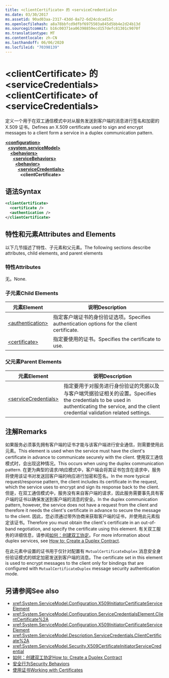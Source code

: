 ```yaml
---
title: <clientCertificate> 的 <serviceCredentials>
ms.date: 03/30/2017
ms.assetid: 90ad03aa-2317-43dd-8a72-6d24cdcad15c
ms.openlocfilehash: a8a78bbfcd9dfbf6975503a845d5bb4e2d24b13d
ms.sourcegitcommit: b16c00371ea06398859ecd157defc81301c9070f
ms.translationtype: MT
ms.contentlocale: zh-CN
ms.lasthandoff: 06/06/2020
ms.locfileid: "70398139"
---
```

# <a name="clientcertificate-of-servicecredentials"></a><span data-ttu-id="35a53-102">\<clientCertificate> 的 \<serviceCredentials></span><span class="sxs-lookup"><span data-stu-id="35a53-102">\<clientCertificate> of \<serviceCredentials></span></span>
<span data-ttu-id="35a53-103">定义一个用于在双工通信模式中对从服务发送到客户端的消息进行签名和加密的 X.509 证书。</span><span class="sxs-lookup"><span data-stu-id="35a53-103">Defines an X.509 certificate used to sign and encrypt messages to a client form a service in a duplex communication pattern.</span></span>  
  
[**\<configuration>**](../configuration-element.md)\
&nbsp;&nbsp;[**\<system.serviceModel>**](system-servicemodel.md)\
&nbsp;&nbsp;&nbsp;&nbsp;[**\<behaviors>**](behaviors.md)\
&nbsp;&nbsp;&nbsp;&nbsp;&nbsp;&nbsp;[**\<serviceBehaviors>**](servicebehaviors.md)\
&nbsp;&nbsp;&nbsp;&nbsp;&nbsp;&nbsp;&nbsp;&nbsp;[**\<behavior>**](behavior-of-servicebehaviors.md)\
&nbsp;&nbsp;&nbsp;&nbsp;&nbsp;&nbsp;&nbsp;&nbsp;&nbsp;&nbsp;[**\<serviceCredentials>**](servicecredentials.md)\
&nbsp;&nbsp;&nbsp;&nbsp;&nbsp;&nbsp;&nbsp;&nbsp;&nbsp;&nbsp;&nbsp;&nbsp;**\<clientCertificate>**  
  
## <a name="syntax"></a><span data-ttu-id="35a53-104">语法</span><span class="sxs-lookup"><span data-stu-id="35a53-104">Syntax</span></span>  
  
```xml  
<clientCertificate>
  <certificate />
  <authentication />
</clientCertificate>
```  
  
## <a name="attributes-and-elements"></a><span data-ttu-id="35a53-105">特性和元素</span><span class="sxs-lookup"><span data-stu-id="35a53-105">Attributes and Elements</span></span>  
 <span data-ttu-id="35a53-106">以下几节描述了特性、子元素和父元素。</span><span class="sxs-lookup"><span data-stu-id="35a53-106">The following sections describe attributes, child elements, and parent elements</span></span>  
  
### <a name="attributes"></a><span data-ttu-id="35a53-107">特性</span><span class="sxs-lookup"><span data-stu-id="35a53-107">Attributes</span></span>  
 <span data-ttu-id="35a53-108">无。</span><span class="sxs-lookup"><span data-stu-id="35a53-108">None.</span></span>  
  
### <a name="child-elements"></a><span data-ttu-id="35a53-109">子元素</span><span class="sxs-lookup"><span data-stu-id="35a53-109">Child Elements</span></span>  
  
|<span data-ttu-id="35a53-110">元素</span><span class="sxs-lookup"><span data-stu-id="35a53-110">Element</span></span>|<span data-ttu-id="35a53-111">说明</span><span class="sxs-lookup"><span data-stu-id="35a53-111">Description</span></span>|  
|-------------|-----------------|  
|[\<authentication>](authentication-of-clientcertificate-element.md)|<span data-ttu-id="35a53-112">指定客户端证书的身份验证选项。</span><span class="sxs-lookup"><span data-stu-id="35a53-112">Specifies authentication options for the client certificate.</span></span>|  
|[\<certificate>](certificate-of-clientcertificate-element.md)|<span data-ttu-id="35a53-113">指定要使用的证书。</span><span class="sxs-lookup"><span data-stu-id="35a53-113">Specifies the certificate to use.</span></span>|  
  
### <a name="parent-elements"></a><span data-ttu-id="35a53-114">父元素</span><span class="sxs-lookup"><span data-stu-id="35a53-114">Parent Elements</span></span>  
  
|<span data-ttu-id="35a53-115">元素</span><span class="sxs-lookup"><span data-stu-id="35a53-115">Element</span></span>|<span data-ttu-id="35a53-116">说明</span><span class="sxs-lookup"><span data-stu-id="35a53-116">Description</span></span>|  
|-------------|-----------------|  
|[\<serviceCredentials>](servicecredentials.md)|<span data-ttu-id="35a53-117">指定要用于对服务进行身份验证的凭据以及与客户端凭据验证相关的设置。</span><span class="sxs-lookup"><span data-stu-id="35a53-117">Specifies the credentials to be used in authenticating the service, and the client credential validation related settings.</span></span>|  
  
## <a name="remarks"></a><span data-ttu-id="35a53-118">注解</span><span class="sxs-lookup"><span data-stu-id="35a53-118">Remarks</span></span>  
 <span data-ttu-id="35a53-119">如果服务必须事先拥有客户端的证书才能与该客户端进行安全通信，则需要使用此元素。</span><span class="sxs-lookup"><span data-stu-id="35a53-119">This element is used when the service must have the client's certificate in advance to communicate securely with the client.</span></span> <span data-ttu-id="35a53-120">使用双工通信模式时，会出现这种情况。</span><span class="sxs-lookup"><span data-stu-id="35a53-120">This occurs when using the duplex communication pattern.</span></span> <span data-ttu-id="35a53-121">在更为典型的请求/响应模式中，客户端会将其证书包含在请求中，服务将使用该证书对发送回客户端的响应进行加密和签名。</span><span class="sxs-lookup"><span data-stu-id="35a53-121">In the more typical request/response pattern, the client includes its certificate in the request, which the service uses to encrypt and sign its response back to the client.</span></span> <span data-ttu-id="35a53-122">但是，在双工通信模式中，服务没有来自客户端的请求，因此服务需要事先具有客户端的证书以确保发送到客户端的消息的安全。</span><span class="sxs-lookup"><span data-stu-id="35a53-122">In the duplex communication pattern, however, the service does not have a request from the client and therefore it needs the client's certificate in advance to secure the message to the client.</span></span> <span data-ttu-id="35a53-123">因此，您必须通过带外协商来获取客户端的证书，并使用此元素指定该证书。</span><span class="sxs-lookup"><span data-stu-id="35a53-123">Therefore you must obtain the client's certificate in an out-of-band negotiation, and specify the certificate using this element.</span></span> <span data-ttu-id="35a53-124">有关双工服务的详细信息，请参阅[如何：创建双工协定](../../../wcf/feature-details/how-to-create-a-duplex-contract.md)。</span><span class="sxs-lookup"><span data-stu-id="35a53-124">For more information about duplex services, see [How to: Create a Duplex Contract](../../../wcf/feature-details/how-to-create-a-duplex-contract.md).</span></span>  
  
 <span data-ttu-id="35a53-125">在此元素中设置的证书用于仅针对配置有 `MutualCertificateDuplex` 消息安全身份验证模式的绑定加密发送到客户端的消息。</span><span class="sxs-lookup"><span data-stu-id="35a53-125">The certificate set in this element is used to encrypt messages to the client only for bindings that are configured with `MutualCertificateDuplex` message security authentication mode.</span></span>  
  
## <a name="see-also"></a><span data-ttu-id="35a53-126">另请参阅</span><span class="sxs-lookup"><span data-stu-id="35a53-126">See also</span></span>

- <xref:System.ServiceModel.Configuration.X509InitiatorCertificateServiceElement>
- <xref:System.ServiceModel.Configuration.ServiceCredentialsElement.ClientCertificate%2A>
- <xref:System.ServiceModel.Configuration.X509InitiatorCertificateServiceElement>
- <xref:System.ServiceModel.Description.ServiceCredentials.ClientCertificate%2A>
- <xref:System.ServiceModel.Security.X509CertificateInitiatorServiceCredential>
- [<span data-ttu-id="35a53-127">如何：创建双工协定</span><span class="sxs-lookup"><span data-stu-id="35a53-127">How to: Create a Duplex Contract</span></span>](../../../wcf/feature-details/how-to-create-a-duplex-contract.md)
- [<span data-ttu-id="35a53-128">安全行为</span><span class="sxs-lookup"><span data-stu-id="35a53-128">Security Behaviors</span></span>](../../../wcf/feature-details/security-behaviors-in-wcf.md)
- [<span data-ttu-id="35a53-129">使用证书</span><span class="sxs-lookup"><span data-stu-id="35a53-129">Working with Certificates</span></span>](../../../wcf/feature-details/working-with-certificates.md)
